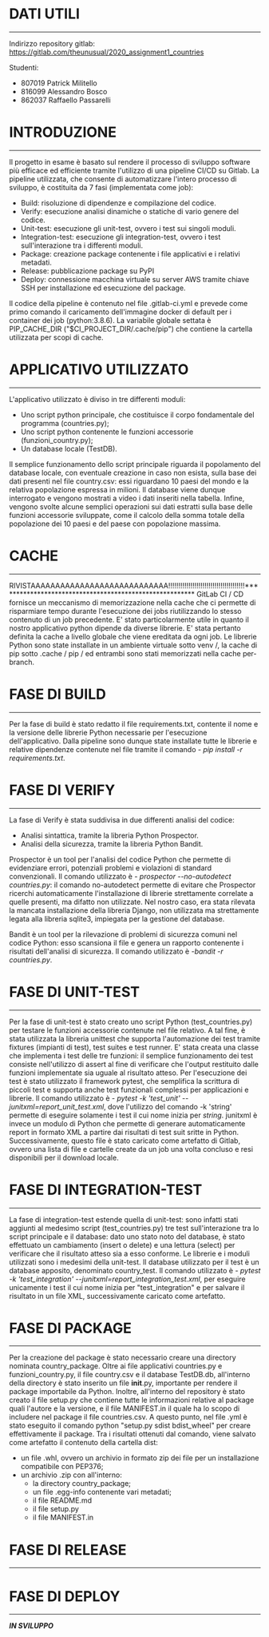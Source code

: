 # DATI UTILI
<!-- blank line -->
----
<!-- blank line -->

Indirizzo repository gitlab: https://gitlab.com/theunusual/2020_assignment1_countries

Studenti:
- 807019 Patrick Militello
- 816099 Alessandro Bosco
- 862037 Raffaello Passarelli 

# INTRODUZIONE
<!-- blank line -->
----
<!-- blank line -->

Il progetto in esame è basato sul rendere il processo di sviluppo software più efficace ed efficiente tramite l'utilizzo di una pipeline CI/CD su Gitlab. La pipeline utilizzata, che consente di automatizzare l'intero processo di sviluppo, è costituita da 7 fasi (implementata come job):
- Build: risoluzione di dipendenze e compilazione del codice.
- Verify: esecuzione analisi dinamiche o statiche di vario genere del codice.
- Unit-test: esecuzione gli unit-test, ovvero i test sui singoli moduli.
- Integration-test: esecuzione gli integration-test, ovvero i test sull'interazione tra i differenti moduli.
- Package: creazione package contenente i file applicativi e i relativi metadati.
- Release: pubblicazione package su PyPI 
- Deploy: connessione macchina virtuale su server AWS tramite chiave SSH per installazione ed esecuzione del package.

Il codice della pipeline è contenuto nel file .gitlab-ci.yml e prevede come primo comando il caricamento dell'immagine docker di default per i container dei job (python:3.8.6). La variabile globale settata è  PIP_CACHE_DIR ("$CI_PROJECT_DIR/.cache/pip") che contiene la cartella
utilizzata per scopi di cache.


# APPLICATIVO UTILIZZATO
<!-- blank line -->
----
<!-- blank line -->

L'applicativo utilizzato è diviso in tre differenti moduli:
- Uno script python principale, che costituisce il corpo fondamentale del programma (countries.py);
- Uno script python contenente le funzioni accessorie (funzioni_country.py);
- Un database locale (TestDB).

Il semplice funzionamento dello script principale riguarda il popolamento del database locale, con eventuale creazione in caso non esista, sulla base dei dati presenti nel file country.csv: essi riguardano 10 paesi del mondo e la relativa popolazione espressa in milioni. Il database viene dunque interrogato e vengono mostrati a video i dati inseriti nella tabella. Infine, vengono svolte alcune semplici operazioni sui dati estratti sulla base delle funzioni accessorie sviluppate, come il calcolo della somma totale della popolazione dei 10 paesi e del paese con popolazione massima. 


# CACHE
<!-- blank line -->
----
<!-- blank line -->
RIVISTAAAAAAAAAAAAAAAAAAAAAAAAAAAA!!!!!!!!!!!!!!!!!!!!!!!!!!!!!!!!!!!!!!********************************************************
GitLab CI / CD fornisce un meccanismo di memorizzazione nella cache che ci permette di risparmiare tempo durante l'esecuzione dei jobs riutilizzando lo stesso contenuto di un job precedente. E' stato particolarmente utile in quanto il nostro applicativo python dipende da diverse librerie.
E' stata pertanto definita la cache a livello globale che viene ereditata da ogni job. Le librerie Python sono state installate in un ambiente virtuale sotto venv /, la cache di pip sotto .cache / pip / ed entrambi sono stati memorizzati nella cache per-branch.


# FASE DI BUILD
<!-- blank line -->
----
<!-- blank line -->

Per la fase di build è stato redatto il file requirements.txt, contente il nome e la versione delle librerie Python necessarie per l'esecuzione dell'applicativo. 
Dalla pipeline sono dunque state installate tutte le librerie e relative dipendenze contenute nel file tramite il comando *- pip install -r requirements.txt*.


# FASE DI VERIFY
<!-- blank line -->
----
<!-- blank line -->

La fase di Verify è stata suddivisa in due differenti analisi del codice:
- Analisi sintattica, tramite la libreria Python Prospector.
- Analisi della sicurezza, tramite la libreria Python Bandit.

Prospector è un tool per l'analisi del codice Python che permette di evidenziare errori, potenziali problemi e violazioni di standard convenzionali. Il comando utilizzato è *- prospector --no-autodetect countries.py*: il comando no-autodetect permette di evitare che Prospector ricerchi automaticamente l'installazione di librerie strettamente correlate a quelle presenti, ma difatto non utilizzate. Nel nostro caso, era stata rilevata la mancata installazione della libreria Django, non utilizzata ma strettamente legata alla libreria sqlite3, impiegata per la gestione del database.

Bandit è un tool per la rilevazione di problemi di sicurezza comuni nel codice Python: esso scansiona il file e genera un rapporto contenente i risultati dell'analisi di sicurezza. Il comando utilizzato è *-bandit -r countries.py*.

# FASE DI UNIT-TEST
<!-- blank line -->
----
<!-- blank line -->

Per la fase di unit-test è stato creato uno script Python (test_countries.py) per testare le funzioni accessorie contenute nel file relativo. A tal fine, è stata utilizzata la libreria unittest che supporta l'automazione dei test tramite fixtures (impianti di test), test suites e test runner. E' stata creata una classe che implementa i test delle tre funzioni: il semplice funzionamento dei test consiste nell'utilizzo di assert al fine di verificare che l'output restituito dalle funzioni implementate sia uguale al risultato atteso. Per l'esecuzione dei test è stato utilizzato il framework pytest, che semplifica la scrittura di piccoli test e supporta anche test funzionali complessi per applicazioni e librerie.
Il comando utilizzato è *- pytest -k 'test_unit' --junitxml=report_unit_test.xml*, dove l'utilizzo del comando -k 'string' permette di eseguire solamente i test il cui nome inizia per *string*.
junitxml è invece un modulo di Python che permette di generare automaticamente report in formato XML a partire dai risultati di test suit sritte in Python. Successivamente, questo file è stato caricato come artefatto di Gitlab, ovvero una lista di file e cartelle create da un job una volta concluso e resi disponibili per il download locale.


# FASE DI INTEGRATION-TEST
<!-- blank line -->
----
<!-- blank line -->

La fase di integration-test estende quella di unit-test: sono infatti stati aggiunti al medesimo script (test_countries.py) tre test sull'interazione tra lo script principale e il database: dato uno stato noto del database, è stato effettuato un cambiamento (insert o delete) e una lettura (select) per verificare che il risultato atteso sia a esso conforme. Le librerie e i moduli utilizzati sono i medesimi della unit-test. Il database utilizzato per il test è un database apposito, denominato country_test.
Il comando utilizzato è *- pytest -k 'test_integration' --junitxml=report_integration_test.xml*, per eseguire unicamente i test il cui nome inizia per "test_integration" e per salvare il risultato in un file XML, successivamente caricato come artefatto.


# FASE DI PACKAGE
<!-- blank line -->
----
<!-- blank line -->

Per la creazione del package è stato necessario creare una directory nominata country_package. Oltre ai file applicativi countries.py e funzioni_country.py, il file country.csv e il database TestDB.db, all'interno della directory è stato inserito un file __init__.py, importante per rendere il package importabile da Python. Inoltre, all'interno del repository è stato creato il file setup.py che contiene tutte le informazioni relative al package quali l'autore e la versione, e il file MANIFEST.in il quale ha lo scopo di includere nel package il file countries.csv. A questo punto, nel file .yml è stato eseguito il comando python "setup.py sdist bdist_wheel" per creare effettivamente il package. Tra i risultati ottenuti dal comando, viene salvato come artefatto il contenuto della cartella dist: 
- un file .whl, ovvero un archivio in formato zip dei file per un installazione compatibile con PEP376;
- un archivio .zip con all'interno:
    - la directory country_package;
    - un file .egg-info contenente vari metadati;
    - il file README.md 
    - il file setup.py 
    - il file MANIFEST.in

# FASE DI RELEASE
<!-- blank line -->
----
<!-- blank line -->



# FASE DI DEPLOY
<!-- blank line -->
----
<!-- blank line -->

***IN SVILUPPO***